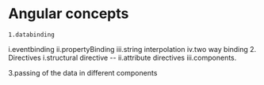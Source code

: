 # Angular concepts

    1.databinding

i.eventbinding
ii.propertyBinding
iii.string interpolation
iv.two way binding 2. Directives
i.structural directive --
ii.attribute directives
iii.components.

3.passing of the data in different components
